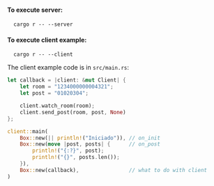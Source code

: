 #### To execute server:

```
  cargo r -- --server
```

#### To execute client example:

```
  cargo r -- --client
```

The client example code is in `src/main.rs`:

```rust
let callback = |client: &mut Client| {
    let room = "1234000000004321";
    let post = "01020304";

    client.watch_room(room);
    client.send_post(room, post, None)
};

client::main(
    Box::new(|| println!("Iniciado")), // on_init
    Box::new(move |post, posts| {      // on_post
        println!("{:?}", post);
        println!("{}", posts.len());
    }),
    Box::new(callback),                // what to do with client
)
```
